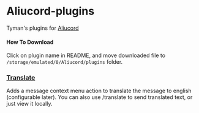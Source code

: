 # Aliucord-plugins

Tyman's plugins for [Aliucord](https://github.com/Aliucord)

#### How To Download
Click on plugin name in README, and move downloaded file to `/storage/emulated/0/Aliucord/plugins` folder.


  




### [Translate](https://github.com/kyoyacchi/aliucord-plugins/raw/builds/Translate.zip)

Adds a message context menu action to translate the message to english (configurable later). You can also use /translate to send translated text, or just view it locally.

